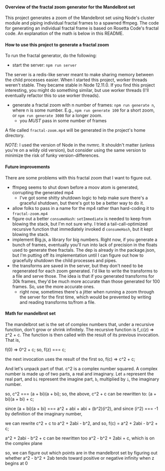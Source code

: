 #### Overview of the fractal zoom generator for the Mandelbrot set
This project generates a zoom of the Mandelbrot set using Node's cluster module and piping individual fractal frames to a spawned ffmpeg. The code for generating an individual fractal frame is based on Rosetta Code's fractal code. An explanation of the math is below in this README.

#### How to use this project to generate a fractal zoom

To run the fractal generator, do the following:

- start the server: `npm run server`

The server is a redis-like server meant to make sharing memory between the child processes easier. When I started this project, worker threads weren't stable. They became stable in Node 12.11.0. If you find this project interesting, you might do something similar, but use worker threads (I'll eventually refactor this to use worker threads).

- generate a fractal zoom with n number of frames: `npm run generate n`, where n is some number. E.g., `npm run generate 100` for a short zoom, or `npm run generate 3000` for a longer zoom.
  - you _MUST_ pass in some number of frames

A file called `fractal-zoom.mp4` will be generated in the project's home directory.

_NOTE_: I used the version of Node in the nvmrc. It shouldn't matter (unless you're on a wildy old version), but consider using the same version to minimize the risk of funky version-differences.

#### Future improvements
There are some problems with this fractal zoom that I want to figure out.

- ffmpeg seems to shut down before a moov atom is generated, corrupting the generated mp4
  - I've got some shitty shutdown logic to help make sure there's a graceful shutdown, but there's got to be a better way to do it.
- allow folks to pass in a name for the mp4 rather than hard-coding it to `fractal-zoom.mp4`
- figure out a better `consumeHash`: `setImmediate` is needed to keep from blowing the stack, but I'm not sure why. I tried a tail-call-optimized recursive function that immediately invoked d `consumeHash`, but it kept blowing the stack.
- implement Big.js, a library for big numbers. Right now, if you generate a bunch of frames, eventually you'll run into lack of precision in the floats used to generate thee fractals. The dep is already in the package.json, but I'm putting off its implementation until I can figure out how to gracefully shutdown the child processes and pipes.
- the transforms are saved in the server, but they don't need to be regenerated for each zoom generated. I'd like to write the transforms to a file and serve those. The idea is that if you generated transforms for 30k frames, they'd be much more accurate than those generated for 100 frames. So, use the more accurate ones.
  - right now, sometimes there's a jitter when running a zoom through the server for the first time, which would be prevented by writing and reading transforms to/from a file.


#### Math for mandelbrot set

The mandelbrot set is the set of complex numbers that, under a recursive function, don't grow or shrink infinitely. The recursive function is f_c(z) => z^2 + c. The function is then called with the result of its previous invocation. That is,

f(0) => 0^2 + c;
so, f(z) === c;

the next invocation uses the result of the first
so, f(c) => c^2 + c;

And let's unpack part of that. c^2 is a complex number squared. A complex number is made up of two parts, a real and imaginary. Let `a` represent the real part, and `bi` represent the imagine part, `b`, multiplied by `i`, the imaginary number.

so, c^2 === (a + bi)(a + bi);
so, the above, c^2 + c can be rewritten to: (a + bi)(a + bi) + c;

since (a + bi)(a + bi) === a^2 + abi + abi + (b^2)(i^2),
and since (i^2) === -1 by definition of the imaginary number,

we can rewrite c^2 + c to a^2 + 2abi - b^2,
and so, f(c) = a^2 + 2abi - b^2 + c;

a^2 + 2abi - b^2 + c can be rewritten too a^2 - b^2 + 2abi + c, which is on the complex plane

so, we can figure out which points are in the  mandelbrot set by figuring out whether a^2 - b^2 + 2ab tends toward positive or negative infinity when z begins at 0


